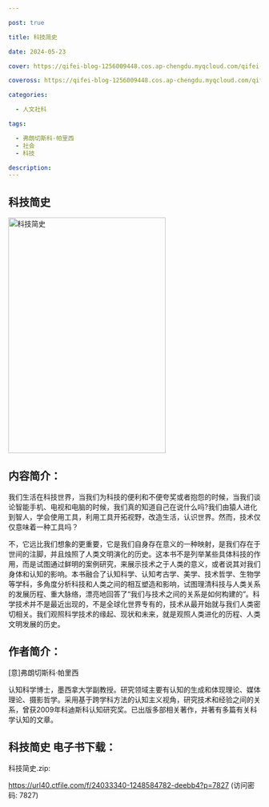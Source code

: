 ```yaml
---

post: true

title: 科技简史

date: 2024-05-23

cover: https://qifei-blog-1256009448.cos.ap-chengdu.myqcloud.com/qifei-blog/6638424a0ea9cb1403a6e817.jpg

coveross: https://qifei-blog-1256009448.cos.ap-chengdu.myqcloud.com/qifei-blog/6638424a0ea9cb1403a6e817.jpg

categories:

  - 人文社科

tags:

  - 弗朗切斯科·帕里西
  - 社会
  - 科技

description:
---
```


## 科技简史
<img alt="科技简史 " class="aligncenter loading" data-was-processed="true" decoding="async" fetchpriority="high" height="471" src="https://qifei-blog-1256009448.cos.ap-chengdu.myqcloud.com/qifei-blog/6638424a0ea9cb1403a6e817.jpg  " style="cursor: zoom-in;" width="314"/>

## 内容简介：

我们生活在科技世界，当我们为科技的便利和不便夸奖或者抱怨的时候，当我们谈论智能手机、电视和电脑的时候，我们真的知道自己在说什么吗?我们由猿人进化到智人，学会使用工具，利用工具开拓视野，改造生活，认识世界。然而，技术仅仅意味着一种工具吗？

不，它远比我们想象的更重要，它是我们自身存在意义的一种映射，是我们存在于世间的注脚，并且烛照了人类文明演化的历史。这本书不是列举某些具体科技的作用，而是试图通过鲜明的案例研究，来展示技术之于人类的意义，或者说其对我们身体和认知的影响。本书融合了认知科学、认知考古学、美学、技术哲学、生物学等学科，多角度分析科技和人类之间的相互塑造和影响，试图理清科技与人类关系的发展历程、重大脉络，漂亮地回答了“我们与技术之间的关系是如何构建的”。科学技术并不是最近出现的，不是全球化世界专有的，技术从最开始就与我们人类密切相关。我们观照科学技术的缘起、现状和未来，就是观照人类进化的历程、人类文明发展的历史。

## 作者简介：

[意]弗朗切斯科·帕里西

认知科学博士，墨西拿大学副教授。研究领域主要有认知的生成和体现理论、媒体理论、摄影哲学。采用基于跨学科方法的认知主义视角，研究技术和经验之间的关系，曾获2009年科迪斯科认知研究奖。已出版多部相关著作，并著有多篇有关科学认知的文章。

## 科技简史 电子书下载：
科技简史.zip: 

https://url40.ctfile.com/f/24033340-1248584782-deebb4?p=7827 (访问密码: 7827)